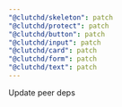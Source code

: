 ```yaml
---
"@clutchd/skeleton": patch
"@clutchd/protect": patch
"@clutchd/button": patch
"@clutchd/input": patch
"@clutchd/card": patch
"@clutchd/form": patch
"@clutchd/text": patch
---
```


Update peer deps
